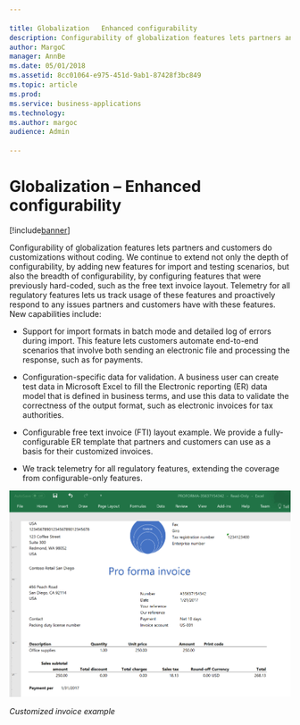 ```yaml
---

title: Globalization   Enhanced configurability
description: Configurability of globalization features lets partners and customers do customizations without coding.
author: MargoC
manager: AnnBe
ms.date: 05/01/2018
ms.assetid: 8cc01064-e975-451d-9ab1-87428f3bc849
ms.topic: article
ms.prod: 
ms.service: business-applications
ms.technology: 
ms.author: margoc
audience: Admin

---
```

#  Globalization – Enhanced configurability




[!include[banner](../../includes/banner.md)]

Configurability of globalization features lets partners and customers do
customizations without coding. We continue to extend not only the depth of
configurability, by adding new features for import and testing scenarios, but
also the breadth of configurability, by configuring features that were
previously hard-coded, such as the free text invoice layout. Telemetry for all
regulatory features lets us track usage of these features and proactively
respond to any issues partners and customers have with these features. New
capabilities include:

-   Support for import formats in batch mode and detailed log of errors during
    import. This feature lets customers automate end-to-end scenarios that
    involve both sending an electronic file and processing the response, such as
    for payments.

-   Configuration-specific data for validation. A business user can create test
    data in Microsoft Excel to fill the Electronic reporting (ER) data model
    that is defined in business terms, and use this data to validate the
    correctness of the output format, such as electronic invoices for tax
    authorities.

-   Configurable free text invoice (FTI) layout example. We provide a
    fully-configurable ER template that partners and customers can use as a
    basis for their customized invoices.

-   We track telemetry for all regulatory features, extending the coverage from
    configurable-only features.

![A screenshot showing an example of a customized invoice](media/globalization-enhanced-configurability-1.png "A screenshot showing an example of a customized invoice")
<!-- FO_Globalization_enhanced_configurability_A.png -->


*Customized invoice example*
